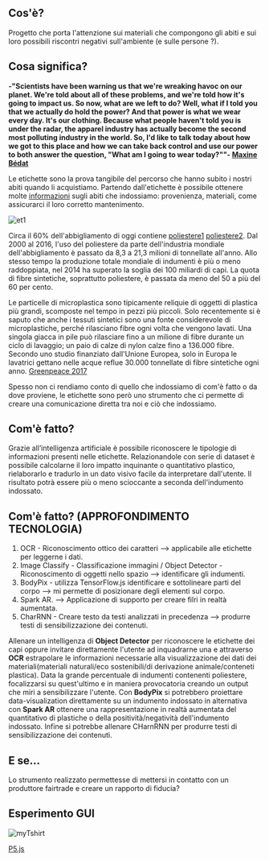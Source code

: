 ## Cos'è?
Progetto che porta l'attenzione sui materiali che compongono gli abiti e sui loro possibili riscontri negativi sull'ambiente (e sulle persone ?). 

## Cosa significa?

**-"Scientists have been warning us
that we're wreaking havoc on our planet.
We're told about all of these problems,
and we're told how
it's going to impact us.
So now, what are we left to do?
Well, what if I told you
that we actually do hold the power?
And that power is what we wear every day.
It's our clothing.
Because what people haven't told you
is under the radar,
the apparel industry has actually become
the second most polluting
industry in the world.
So, I'd like to talk today
about how we got to this place
and how we can take back control
and use our power
to both answer the question,
"What am I going to wear today?""- [Maxine Bédat](https://www.youtube.com/watch?v=5r8V4QWwxf0)**


Le etichette sono la prova tangibile del percorso che hanno subito i nostri abiti quando li acquistiamo. Partendo dall'etichette è possibile ottenere molte [informazioni](http://www.federconsumatoririmini.it/2017/05/16/etichettatura-dei-capi-di-abbigliamento-quali-sono-le-informazioni-obbligatorie-e-quelle-facoltative/) 
sugli abiti che indossiamo: provenienza, materiali, come assicurarci il loro corretto mantenimento.

![et1](https://user-images.githubusercontent.com/63911437/116553789-ca0be680-a8fa-11eb-8282-e14fd91f922c.jpeg)

Circa il 60% dell'abbigliamento di oggi contiene [poliestere1](https://zerrin.com/wtf-what-the-fabric-polyester-explained/) [poliestere2](https://www.kleiderly.com/our-blog/fabric-series-all-about-polyester).
Dal 2000 al 2016, l'uso del poliestere da parte dell'industria mondiale dell'abbigliamento è passato da 8,3 a 21,3 milioni di tonnellate all'anno. 
Allo stesso tempo la produzione totale mondiale di indumenti è più o meno raddoppiata, nel 2014 ha superato la soglia dei 100 miliardi di capi. 
La quota di fibre sintetiche, soprattutto poliestere, è passata da meno del 50 a più del 60 per cento.

Le particelle di microplastica sono tipicamente reliquie di oggetti di plastica più grandi, scomposte nel tempo in pezzi più piccoli.
Solo recentemente si è saputo che anche i tessuti sintetici sono una fonte considerevole di microplastiche, perché rilasciano fibre ogni volta che vengono lavati.
Una singola giacca in pile può rilasciare fino a un milione di fibre durante un ciclo di lavaggio; un paio di calze di nylon calze fino a 136.000 fibre. 
Secondo uno studio finanziato dall'Unione Europea, solo in Europa le lavatrici gettano nelle acque reflue 30.000 tonnellate di fibre sintetiche
ogni anno. [Greenpeace 2017](https://www.greenpeace.de/sites/www.greenpeace.de/files/i03971e_gp_flyer_mikrofaser_7_17.pdf)

Spesso non ci rendiamo conto di quello che indossiamo di com'è fatto o da dove proviene, le etichette sono però uno strumento che ci permette di creare una comunicazione diretta tra noi e ciò che indossiamo. 

## Com'è fatto?
Grazie all’intelligenza artificiale è possibile riconoscere le tipologie di informazioni presenti nelle etichette. Relazionandole con serie di dataset è possibile calcolarne il loro impatto inquinante o quantitativo plastico, rielaborarlo e tradurlo in un dato visivo facile da interpretare dall'utente. Il risultato potrà essere più o meno scioccante a seconda dell'indumento indossato.

## Com'è fatto? (APPROFONDIMENTO TECNOLOGIA)

1. OCR - Riconoscimento ottico dei caratteri --> applicabile alle etichette per leggerne i dati.
2. Image Classify - Classificazione immagini / Object Detector - Riconoscimento di oggetti nello spazio --> identificare gli indumenti.
3. BodyPix - utilizza TensorFlow.js identificare e sottolineare parti del corpo --> mi permette di posizionare degli elementi sul corpo.
4. Spark AR. --> Applicazione di supporto per creare filri in realtà aumentata.
5. CharRNN - Creare testo da testi analizzati in precedenza --> produrre testi di sensibilizzazione dei contenuti.

Allenare un intelligenza di **Object Detector** per riconoscere le etichette dei capi oppure invitare direttamente l'utente ad inquadrarne una e attraverso **OCR** estrapolare le informazioni necessarie alla visualizzazione dei dati dei materiali(materiali naturali/eco sostenibili/di derivazione animale/conteneti plastica). Data la grande percentuale di indumenti contenenti poliestere, focalizzarsi su quest'ultimo e in maniera provocatoria creando un output che miri a sensibilizzare l'utente.
Con **BodyPix** si potrebbero proiettare data-visualization direttamente su un indumento indossato in alternativa con **Spark AR** ottenere una rappresentazione in realtà aumentata del quantitativo di plastiche o della positività/negatività dell'indumento indossato. Infine si potrebbe allenare CHarnRNN per produrre testi di sensibilizzazione dei contenuti.

## E se...
Lo strumento realizzato permettesse di mettersi in contatto con un produttore fairtrade e creare un rapporto di fiducia?

## Esperimento GUI
![myTshirt](https://user-images.githubusercontent.com/63911437/117277316-0e9a0380-ae60-11eb-9663-b37a7fe1cf65.png)

[P5.js](https://editor.p5js.org/lfaraci/full/sZkfxaf8y)
